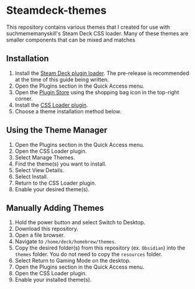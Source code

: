 # Steamdeck-themes
This repository contains various themes that I created for use with suchmememanyskill's Steam Deck CSS loader. Many of these themes are smaller components that can be mixed and matches

## Installation

1. Install the [Steam Deck plugin loader](https://github.com/SteamDeckHomebrew/decky-loader). The pre-release is recommended at the time of this guide being written.
1. Open the Plugins section in the Quick Access menu.
1. Open the [Plugin Store](https://beta.deckbrew.xyz/) using the shopping bag icon in the top-right corner.
1. Install the [CSS Loader plugin](https://github.com/suchmememanyskill/SDH-CssLoader).
1. Choose a theme installation method below.

## Using the Theme Manager

1. Open the Plugins section in the Quick Access menu.
1. Open the CSS Loader plugin.
1. Select Manage Themes.
1. Find the theme(s) you want to install.
1. Select View Details.
1. Select Install.
1. Return to the CSS Loader plugin.
1. Enable your desired theme(s).

## Manually Adding Themes

1. Hold the power button and select Switch to Desktop.
1. Download this repository.
1. Open a file browser.
1. Navigate to `/home/deck/homebrew/themes`.
1. Copy the desired folder(s) from this repository (ex. `Obsidian`) into the `themes` folder. You do not need to copy the `resources` folder.
1. Select Return to Gaming Mode on the desktop.
1. Open the Plugins section in the Quick Access menu.
1. Open the CSS Loader plugin.
1. Enable your installed theme(s).
